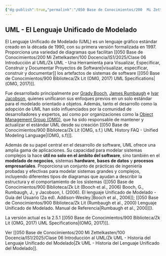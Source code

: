 ```yaml
---
{"dg-publish":true,"permalink":"/050 Base de Conocimientos/200  Mi Zettelkasten/100 Docencia/IS1/2025/Clase 06 Introducción al UML/Zk UML - El Lenguaje Unificado de Modelado/","tags":["UML","modelado"]}
---
```


## UML - El Lenguaje Unificado de Modelado

El Lenguaje Unificado de Modelado (UML) es un lenguaje gráfico estándar creado en la década de 1990, con su primera versión formalizada en 1997. Proporciona una variedad de diagramas que facilitan [[050 Base de Conocimientos/200  Mi Zettelkasten/100 Docencia/IS1/2025/Clase 06 Introducción al UML/Zk UML - Una Herramienta para Visualizar, Especificar, Construir y Documentar Proyectos de Software\|visualizar, especificar, construir y documentar]] los artefactos de sistemas de software [[050 Base de Conocimientos/900 Biblioteca/Zk Lit (OMG, 2017) UML Specifications\|(OMG, 2017)]].

Fue desarrollado principalmente por [Grady Booch](https://www.google.com/url?sa=t&source=web&rct=j&opi=89978449&url=https://es.wikipedia.org/wiki/Grady_Booch&ved=2ahUKEwjS8aOyvpSMAxWuILkGHVEgILYQFnoECD0QAQ&usg=AOvVaw37wq1l0gpNQdEuW_yfjjCs), [James Rumbaugh](https://www.google.com/url?sa=t&source=web&rct=j&opi=89978449&url=https://es.wikipedia.org/wiki/James_Rumbaugh&ved=2ahUKEwjK_aTEvpSMAxXgLbkGHY3DH6gQFnoECDEQAQ&usg=AOvVaw2ucVI0Ouu8bTENBQuqz89Y) e [Ivar Jacobson](https://www.google.com/url?sa=t&source=web&rct=j&opi=89978449&url=https://es.wikipedia.org/wiki/Ivar_Jacobson&ved=2ahUKEwjC8fHQvpSMAxWlgWEGHZWRBqsQFnoECDoQAQ&usg=AOvVaw3wfOA_GUIB2QEaeddPaJj5), quienes unificaron sus enfoques previos en un solo estándar para el modelado orientado a objetos. Además, tanto el desarrollo como la adopción de UML han sido influenciados por la comunidad de desarrolladores y expertos, así como por organizaciones como la [Object Management Group (OMG)](https://www.omg.org), que ha sido responsable de mantener y actualizar el estándar UML desde su creación [[050 Base de Conocimientos/900 Biblioteca/Zk Lit (OMG, s.f.) UML History FAQ - Unified Modeling Language\|(OMG, s.f)]].

Además de su papel central en el desarrollo de software, UML ofrece una amplia gama de aplicaciones. Su capacidad para modelar sistemas complejos la hace **útil no solo en el ámbito del software**, sino también en el **modelado de negocios**, sistemas **hardware**, **bases de datos** y **procesos empresariales**. Proporciona un conjunto de prácticas de ingeniería probadas y efectivas para modelar sistemas grandes y complejos, incluyendo diferentes tipos de diagramas que ayudan a describir la estructura y el comportamiento de los sistemas ([[050 Base de Conocimientos/900 Biblioteca/Zk Lit (Booch et al., 2006) Booch, G., Rumbaugh, J., y Jacobson, I. (2006). El lenguaje Unificado de Modelado - Guía del Usuario (2a ed). Addison-Wesley.\|Booch et al., 2006]]; [[050 Base de Conocimientos/900 Biblioteca/Zk Lit (Rumbaugh et al., 2000) Lenguaje Unificado de Modelado. Manual de Referencia\|Rumbaugh et al., 2000]]).

La versión actual es la 2.5.1 [[050 Base de Conocimientos/900 Biblioteca/Zk Lit (OMG, 2017) UML Specifications\|(OMG, 2017)]].

Ver [[050 Base de Conocimientos/200  Mi Zettelkasten/100 Docencia/IS1/2025/Clase 06 Introducción al UML/Zk UML - Historia del Lenguaje Unificado del Modelado\|Zk UML - Historia del Lenguaje Unificado del Modelado]].
